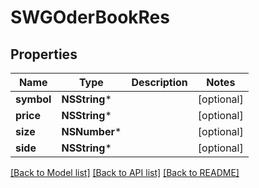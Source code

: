 # SWGOderBookRes

## Properties
Name | Type | Description | Notes
------------ | ------------- | ------------- | -------------
**symbol** | **NSString*** |  | [optional] 
**price** | **NSString*** |  | [optional] 
**size** | **NSNumber*** |  | [optional] 
**side** | **NSString*** |  | [optional] 

[[Back to Model list]](../README.md#documentation-for-models) [[Back to API list]](../README.md#documentation-for-api-endpoints) [[Back to README]](../README.md)


